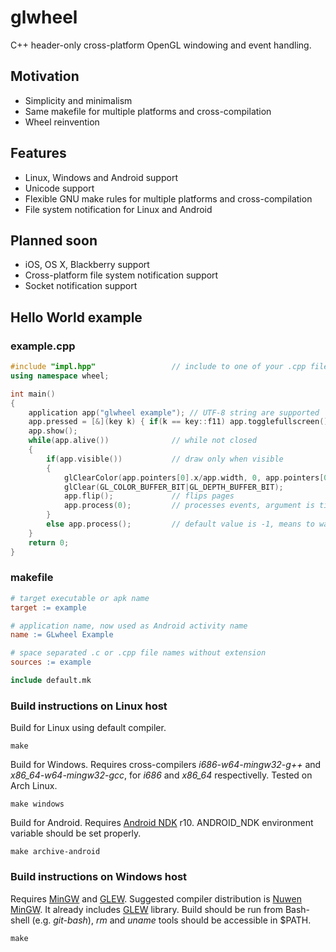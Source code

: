 # glwheel

C++ header-only cross-platform OpenGL windowing and event handling.

## Motivation

- Simplicity and minimalism
- Same makefile for multiple platforms and cross-compilation
- Wheel reinvention

## Features

- Linux, Windows and Android support
- Unicode support
- Flexible GNU make rules for multiple platforms and cross-compilation
- File system notification for Linux and Android

## Planned soon

- iOS, OS X, Blackberry support
- Cross-platform file system notification support
- Socket notification support

## Hello World example

### example.cpp

```cpp
#include "impl.hpp"					// include to one of your .cpp files
using namespace wheel;

int main()
{
	application app("glwheel example");	// UTF-8 string are supported
	app.pressed = [&](key k) { if(k == key::f11) app.togglefullscreen(); };
	app.show();
	while(app.alive())				// while not closed
	{
		if(app.visible())			// draw only when visible
		{
			glClearColor(app.pointers[0].x/app.width, 0, app.pointers[0].y/app.height, 1);
			glClear(GL_COLOR_BUFFER_BIT|GL_DEPTH_BUFFER_BIT);
			app.flip();				// flips pages
			app.process(0);			// processes events, argument is timeout
		}
		else app.process();			// default value is -1, means to wait for the next event
	}
	return 0;
}
```

### makefile

```makefile
# target executable or apk name
target := example

# application name, now used as Android activity name
name := GLwheel Example

# space separated .c or .cpp file names without extension
sources := example

include default.mk
```

### Build instructions on Linux host

Build for Linux using default compiler.
```
make
```
Build for Windows. Requires cross-compilers *i686-w64-mingw32-g++* and *x86_64-w64-mingw32-gcc*,
for *i686* and *x86_64* respectivelly. Tested on Arch Linux.
```
make windows
```
Build for Android. Requires [Android NDK](https://developer.android.com/tools/sdk/ndk/index.html) r10.
ANDROID_NDK environment variable should be set properly.
```
make archive-android
```
### Build instructions on Windows host

Requires [MinGW](http://www.mingw.org) and [GLEW](http://glew.sourceforge.net).
Suggested compiler distribution is [Nuwen MinGW](http://nuwen.net/mingw.html).
It already includes [GLEW](http://glew.sourceforge.net) library.
Build should be run from Bash-shell (e.g. *git-bash*),
*rm* and *uname* tools should be accessible in $PATH.
```
make
```

